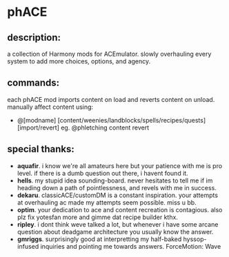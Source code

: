﻿# phACE

## description:
a collection of Harmony mods for ACEmulator.
slowly overhauling every system to add more choices, options, and agency.

## commands:
each phACE mod imports content on load and reverts content on unload. manually affect content using:

- @[modname] [content/weenies/landblocks/spells/recipes/quests] [import/revert]
eg. @phletching content revert

## special thanks:
- **aquafir**. i know we're all amateurs here but your patience with me is pro level. if there is a dumb question out there, i havent found it.
- **hells**. my stupid idea sounding-board. never hesitates to tell me if im heading down a path of pointlessness, and revels with me in success.
- **dekaru**. classicACE/customDM is a constant inspiration. your attempts at overhauling ac made my attempts seem possible. miss u bb.
- **optim**. your dedication to ace and content recreation is contagious. also plz fix yotesfan more and gimme dat recipe builder kthx.
- **ripley**. i dont think weve talked a lot, but whenever i have some arcane question about deadgame architecture you usually know the answer.
- **gmriggs**. surprisingly good at interpretting my half-baked hyssop-infused inquiries and pointing me towards answers. ForceMotion: Wave